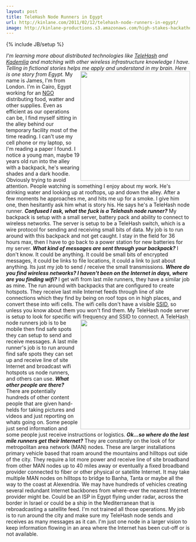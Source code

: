 ```yaml
---
layout: post
title: TeleHash Node Runners in Egypt
url: http://kinlane.com/2011/02/12/telehash-node-runners-in-egypt/
image: http://kinlane-productions.s3.amazonaws.com/high-stakes-hackathon-egypt.jpg
---
```

{% include JB/setup %}
<p>
     <em>I'm learning more about distributed technologies like <a href="http://www.telehash.org/" target="_blank">TeleHash</a> and <a class="zem_slink" title="Kademlia" rel="wikipedia" href="http://en.wikipedia.org/wiki/Kademlia">Kademlia</a> and matching with other wireless infrastructure knowledge I have. Telling in fictional stories helps me apply and understand in my brain. Here is one story from Egypt.</em> <img class="c1" src="http://kinlane-productions.s3.amazonaws.com/high-stakes-hackathon-egypt.jpg" alt="" width="300" align="right" /> My name is James, I'm from London. I'm in Cairo, Egypt working for an <a class="zem_slink" title="Non-governmental organization" rel="wikipedia" href="http://en.wikipedia.org/wiki/Non-governmental_organization">NGO</a> distributing food, watter and other supplies. Even as efficient as our operations can be, I find myself sitting in the alley behind our temporary facility most of the time reading. I can't use my cell phone or my laptop, so I'm reading a paper I found. I notice a young man, maybe 19 years old run into the alley with a backpack, he's wearing shades and a dark hoodie. Obviously trying to avoid attention. People watching is something I enjoy about my work. He's drinking water and looking up at rooftops, up and down the alley. After a few moments he approaches me, and hits me up for a smoke. I give him one, then hesitantly ask him what is story his. He says he's a TeleHash node runner. <em><strong>Confused I ask, what the fuck is a Telehash node runner?</strong></em> My backpack is setup with a small server, battery pack and ability to connect to wireless networks. The server is setup to be a TeleHash switch, which is a wire protocol for sending and receiving small bits of data. My job is to run around with this backpack and not get caught. I stay in the field for 36 hours max, then I have to go back to a power station for new batteries for my server. <em><strong>What kind of messages are sent through your backpack?</strong></em> I don't know. It could be anything. It could be small bits of encrypted messages, it could be links to file locations, it could a link to just about anything. Its just my job to send / receive the small transmissions. <em><strong>Where do you find wireless networks? I haven't been on the Internet in days, where are you finding wifi?</strong></em> I get wifi from last mile runners, they have a similar job as mine. The run around with backpacks that are configured to create hotspots. They receive last mile Internet feeds through line of site connections which they find by being on roof tops on in high places, and convert these into wifi cells. The wifi cells don't have a visible <a class="zem_slink" title="Service set (802.11 network)" rel="wikipedia" href="http://en.wikipedia.org/wiki/Service_set_%28802.11_network%29">SSID</a>, so unless you know about them you won't find them. My TeleHash node server is setup to look for specific wifi frequency and SSID to connect. <img class="c1" src="http://kinlane-productions.s3.amazonaws.com/TeleHash-Logo.png" alt="" width="300" align="right" /> A TeleHash node runners job is to be mobile then find safe spots they can setup to send and receive messages. A last mile runner's job is to run around find safe spots they can set up and receive line of site Internet and broadcast wifi hotspots us node runners, and others can use. <strong><em>What other people are there?</em></strong> There are potentially hundreds of other content people that are given hand-helds for taking pictures and videos and just reporting on whats going on. Some people just send information and some people just receive instructions or logistics. <em><strong>Ok...so where do the last mile runners get their Internet?</strong></em> They are constantly on the look of for metropolitan area network (MAN) nodes. These are larger installations primary vehicle based that roam around the mountains and hilltops out side of the city. They require a lot more power and receive line of site broadband from other MAN nodes up to 40 miles away or eventually a fixed broadband provider connected to fiber or other physical or satellite Internet. It may take multiple MAN nodes on hilltops to bridge to Banha, Tanta or maybe all the way to the coast at Alexendria. We may have hundreds of vehicles creating several redundant Internet backbones from where-ever the nearest Internet provider might be. Could be an ISP in Egypt flying under radar, across the border in Israel or could be a ship in the Mediterranean that is rebroadcasting a satellite feed. I'm not trained all those operations. My job is to run around the city and make sure my TeleHash node sends and receives as many messages as it can. I'm just one node in a larger vision to keep information flowing in an area where the Internet has been cut-off or is not available.
</p>